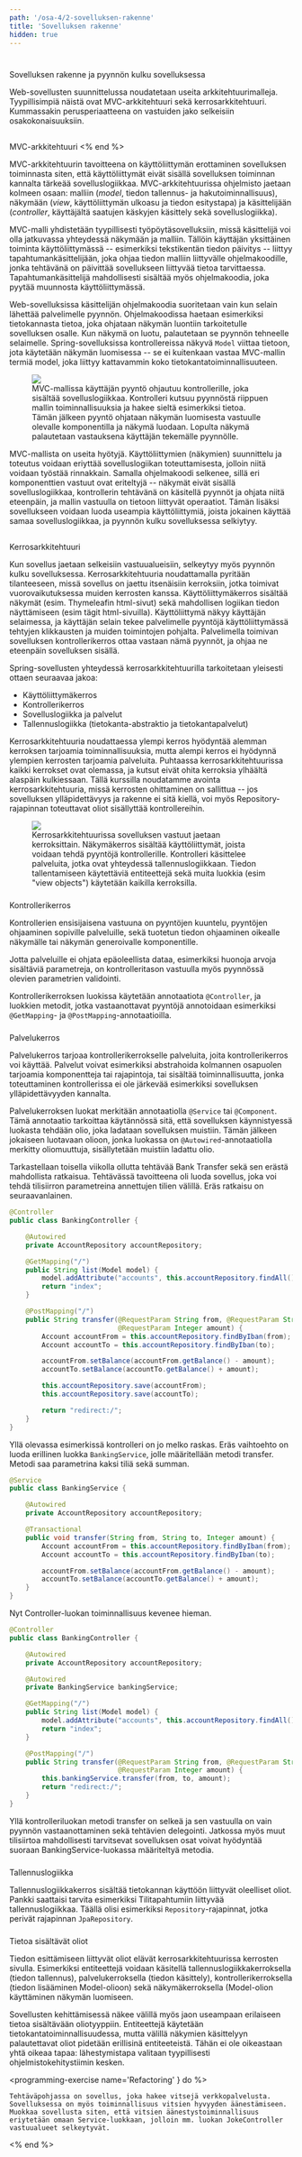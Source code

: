```yaml
---
path: '/osa-4/2-sovelluksen-rakenne'
title: 'Sovelluksen rakenne'
hidden: true
---
```



#
  Sovelluksen rakenne ja pyynnön kulku sovelluksessa



  Web-sovellusten suunnittelussa noudatetaan useita arkkitehtuurimalleja. Tyypillisimpiä näistä ovat MVC-arkkitehtuuri sekä kerrosarkkitehtuuri. Kummassakin perusperiaatteena on vastuiden jako selkeisiin osakokonaisuuksiin.



##
  MVC-arkkitehtuuri
<% end %>


  MVC-arkkitehtuurin tavoitteena on käyttöliittymän erottaminen sovelluksen toiminnasta siten, että käyttöliittymät eivät sisällä sovelluksen toiminnan kannalta tärkeää sovelluslogiikkaa. MVC-arkkitehtuurissa ohjelmisto jaetaan kolmeen osaan: malliin (<em>model</em>, tiedon tallennus- ja hakutoiminnallisuus), näkymään (<em>view</em>, käyttöliittymän ulkoasu ja tiedon esitystapa) ja käsittelijään (<em>controller</em>, käyttäjältä saatujen käskyjen käsittely sekä sovelluslogiikka).



  MVC-malli yhdistetään tyypillisesti työpöytäsovelluksiin, missä käsittelijä voi olla jatkuvassa yhteydessä näkymään ja malliin. Tällöin käyttäjän yksittäinen toiminta käyttöliittymässä -- esimerkiksi tekstikentän tiedon päivitys -- liittyy tapahtumankäsittelijään, joka ohjaa tiedon malliin liittyvälle ohjelmakoodille, jonka tehtävänä on päivittää sovellukseen liittyvää tietoa tarvittaessa. Tapahtumankäsittelijä mahdollisesti sisältää myös ohjelmakoodia, joka pyytää muunnosta käyttöliittymässä.



  Web-sovelluksissa käsittelijän ohjelmakoodia suoritetaan vain kun selain lähettää palvelimelle pyynnön. Ohjelmakoodissa haetaan esimerkiksi tietokannasta tietoa, joka ohjataan näkymän luontiin tarkoitetulle sovelluksen osalle. Kun näkymä on luotu, palautetaan se pyynnön tehneelle selaimelle. Spring-sovelluksissa kontrollereissa näkyvä `Model` viittaa tietoon, jota käytetään näkymän luomisessa -- se ei kuitenkaan vastaa MVC-mallin termiä model, joka liittyy kattavammin koko tietokantatoiminnallisuuteen.



<figure>
  <img src="/img/mvc.png"/>
  <figcaption>
    MVC-mallissa käyttäjän pyyntö ohjautuu kontrollerille, joka sisältää sovelluslogiikkaa. Kontrolleri kutsuu pyynnöstä riippuen mallin toiminnallisuuksia ja hakee sieltä esimerkiksi tietoa. Tämän jälkeen pyyntö ohjataan näkymän luomisesta vastuulle olevalle komponentilla ja näkymä luodaan. Lopulta näkymä palautetaan vastauksena käyttäjän tekemälle pyynnölle.
  </figcaption>
</figure>


  MVC-mallista on useita hyötyjä. Käyttöliittymien (näkymien) suunnittelu ja toteutus voidaan eriyttää sovelluslogiikan toteuttamisesta, jolloin niitä voidaan työstää rinnakkain. Samalla ohjelmakoodi selkenee, sillä eri komponenttien vastuut ovat eriteltyjä -- näkymät eivät sisällä sovelluslogiikkaa, kontrollerin tehtävänä on käsitellä pyynnöt ja ohjata niitä eteenpäin, ja mallin vastuulla on tietoon liittyvät operaatiot. Tämän lisäksi sovellukseen voidaan luoda useampia käyttöliittymiä, joista jokainen käyttää samaa sovelluslogiikkaa, ja pyynnön kulku sovelluksessa selkiytyy.




##
  Kerrosarkkitehtuuri



  Kun sovellus jaetaan selkeisiin vastuualueisiin, selkeytyy myös pyynnön kulku sovelluksessa. Kerrosarkkitehtuuria noudattamalla pyritään tilanteeseen, missä sovellus on jaettu itsenäisiin kerroksiin, jotka toimivat vuorovaikutuksessa muiden kerrosten kanssa. Käyttöliittymäkerros sisältää näkymät (esim. Thymeleafin html-sivut) sekä mahdollisen logiikan tiedon näyttämiseen (esim tägit html-sivuilla). Käyttöliittymä näkyy käyttäjän selaimessa, ja käyttäjän selain tekee palvelimelle pyyntöjä käyttöliittymässä tehtyjen klikkausten ja muiden toimintojen pohjalta. Palvelimella toimivan sovelluksen kontrollerikerros ottaa vastaan nämä pyynnöt, ja ohjaa ne eteenpäin sovelluksen sisällä.



  Spring-sovellusten yhteydessä kerrosarkkitehtuurilla tarkoitetaan yleisesti ottaen seuraavaa jakoa:



  - Käyttöliittymäkerros
  - Kontrollerikerros
  - Sovelluslogiikka ja palvelut
  - Tallennuslogiikka (tietokanta-abstraktio ja tietokantapalvelut)



  Kerrosarkkitehtuuria noudattaessa ylempi kerros hyödyntää alemman kerroksen tarjoamia toiminnallisuuksia, mutta alempi kerros ei hyödynnä ylempien kerrosten tarjoamia palveluita. Puhtaassa kerrosarkkitehtuurissa kaikki kerrokset ovat olemassa, ja kutsut eivät ohita kerroksia ylhäältä alaspäin kulkiessaan. Tällä kurssilla noudatamme avointa kerrosarkkitehtuuria, missä kerrosten ohittaminen on sallittua -- jos sovelluksen ylläpidettävyys ja rakenne ei sitä kiellä, voi myös Repository-rajapinnan toteuttavat oliot sisällyttää kontrollereihin.


<figure>
  <img src="/img/layers.png"/>
  <figcaption>
    Kerrosarkkitehtuurissa sovelluksen vastuut jaetaan kerroksittain. Näkymäkerros sisältää käyttöliittymät, joista voidaan tehdä pyyntöjä kontrollerille. Kontrolleri käsittelee palveluita, jotka ovat yhteydessä tallennuslogiikkaan. Tiedon tallentamiseen käytettäviä entiteettejä sekä muita luokkia (esim "view objects") käytetään kaikilla kerroksilla.
  </figcaption>
</figure>


###
  Kontrollerikerros



  Kontrollerien ensisijaisena vastuuna on pyyntöjen kuuntelu, pyyntöjen ohjaaminen sopiville palveluille, sekä tuotetun tiedon ohjaaminen oikealle näkymälle tai näkymän generoivalle komponentille.



  Jotta palveluille ei ohjata epäoleellista dataa, esimerkiksi huonoja arvoja sisältäviä parametreja, on kontrolleritason vastuulla myös pyynnössä olevien parametrien validointi.



  Kontrollerikerroksen luokissa käytetään annotaatiota `@Controller`, ja luokkien metodit, jotka vastaanottavat pyyntöjä annotoidaan esimerkiksi `@GetMapping`- ja `@PostMapping`-annotaatioilla.



###
  Palvelukerros



  Palvelukerros tarjoaa kontrollerikerrokselle palveluita, joita kontrollerikerros voi käyttää. Palvelut voivat esimerkiksi abstrahoida kolmannen osapuolen tarjoamia komponentteja tai rajapintoja, tai sisältää toiminnallisuutta, jonka toteuttaminen kontrollerissa ei ole järkevää esimerkiksi sovelluksen ylläpidettävyyden kannalta.



  Palvelukerroksen luokat merkitään annotaatiolla `@Service` tai `@Component`. Tämä annotaatio tarkoittaa käytännössä sitä, että sovelluksen käynnistyessä luokasta tehdään olio, joka ladataan sovelluksen muistiin. Tämän jälkeen jokaiseen luotavaan olioon, jonka luokassa on `@Autowired`-annotaatiolla merkitty oliomuuttuja, sisällytetään muistiin ladattu olio.



  Tarkastellaan toisella viikolla ollutta tehtävää Bank Transfer sekä sen erästä mahdollista ratkaisua. Tehtävässä tavoitteena oli luoda sovellus, joka voi tehdä tilisiirron parametreina annettujen tilien välillä. Eräs ratkaisu on seuraavanlainen.


```java
@Controller
public class BankingController {

    @Autowired
    private AccountRepository accountRepository;

    @GetMapping("/")
    public String list(Model model) {
        model.addAttribute("accounts", this.accountRepository.findAll());
        return "index";
    }

    @PostMapping("/")
    public String transfer(@RequestParam String from, @RequestParam String to,
                           @RequestParam Integer amount) {
        Account accountFrom = this.accountRepository.findByIban(from);
        Account accountTo = this.accountRepository.findByIban(to);

        accountFrom.setBalance(accountFrom.getBalance() - amount);
        accountTo.setBalance(accountTo.getBalance() + amount);

        this.accountRepository.save(accountFrom);
        this.accountRepository.save(accountTo);

        return "redirect:/";
    }
}
```


  Yllä olevassa esimerkissä kontrolleri on jo melko raskas. Eräs vaihtoehto on luoda erillinen luokka `BankingService`, jolle määritellään metodi transfer. Metodi saa parametrina kaksi tiliä sekä summan.



```java
@Service
public class BankingService {

    @Autowired
    private AccountRepository accountRepository;

    @Transactional
    public void transfer(String from, String to, Integer amount) {
        Account accountFrom = this.accountRepository.findByIban(from);
        Account accountTo = this.accountRepository.findByIban(to);

        accountFrom.setBalance(accountFrom.getBalance() - amount);
        accountTo.setBalance(accountTo.getBalance() + amount);
    }
}
```


  Nyt Controller-luokan toiminnallisuus kevenee hieman.


```java
@Controller
public class BankingController {

    @Autowired
    private AccountRepository accountRepository;

    @Autowired
    private BankingService bankingService;

    @GetMapping("/")
    public String list(Model model) {
        model.addAttribute("accounts", this.accountRepository.findAll());
        return "index";
    }

    @PostMapping("/")
    public String transfer(@RequestParam String from, @RequestParam String to,
                           @RequestParam Integer amount) {
        this.bankingService.transfer(from, to, amount);
        return "redirect:/";
    }
}
```


  Yllä kontrolleriluokan metodi transfer on selkeä ja sen vastuulla on vain pyynnön vastaanottaminen sekä tehtävien delegointi. Jatkossa myös muut tilisiirtoa mahdollisesti tarvitsevat sovelluksen osat voivat hyödyntää suoraan BankingService-luokassa määriteltyä metodia.



###
  Tallennuslogiikka



  Tallennuslogiikkakerros sisältää tietokannan käyttöön liittyvät oleelliset oliot. Pankki saattaisi tarvita esimerkiksi Tilitapahtumiin liittyvää tallennuslogiikkaa. Täällä olisi esimerkiksi `Repository`-rajapinnat, jotka perivät rajapinnan `JpaRepository`.



###
  Tietoa sisältävät oliot



  Tiedon esittämiseen liittyvät oliot elävät kerrosarkkitehtuurissa kerrosten sivulla. Esimerkiksi entiteettejä voidaan käsitellä tallennuslogiikkakerroksella (tiedon tallennus), palvelukerroksella (tiedon käsittely), kontrollerikerroksella (tiedon lisääminen Model-olioon) sekä näkymäkerroksella (Model-olion käyttäminen näkymän luomiseen.



  Sovellusten kehittämisessä näkee välillä myös jaon useampaan erilaiseen tietoa sisältävään oliotyyppiin. Entiteettejä käytetään tietokantatoiminnallisuudessa, mutta välillä näkymien käsittelyyn palautettavat oliot pidetään erillisinä entiteeteistä. Tähän ei ole oikeastaan yhtä oikeaa tapaa: lähestymistapa valitaan tyypillisesti ohjelmistokehitystiimin kesken.





<programming-exercise name='Refactoring' } do %>


    Tehtäväpohjassa on sovellus, joka hakee vitsejä verkkopalvelusta. Sovelluksessa on myös toiminnallisuus vitsien hyvyyden äänestämiseen. Muokkaa sovellusta siten, että vitsien äänestystoiminnallisuus eriytetään omaan Service-luokkaan, jolloin mm. luokan JokeController vastuualueet selkeytyvät.



<% end %>

